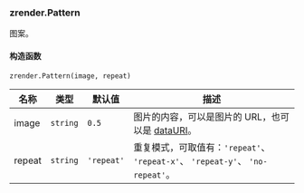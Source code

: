 ---
---

### zrender.Pattern

图案。

#### 构造函数

`zrender.Pattern(image, repeat)`

|名称|类型|默认值|描述|
|---|---|---|---|
|image|`string`|`0.5`|图片的内容，可以是图片的 URL，也可以是 [dataURI](https://tools.ietf.org/html/rfc2397)。|
|repeat|`string`|`'repeat'`|重复模式，可取值有：`'repeat'`、 `'repeat-x'`、 `'repeat-y'`、 `'no-repeat'`。|
